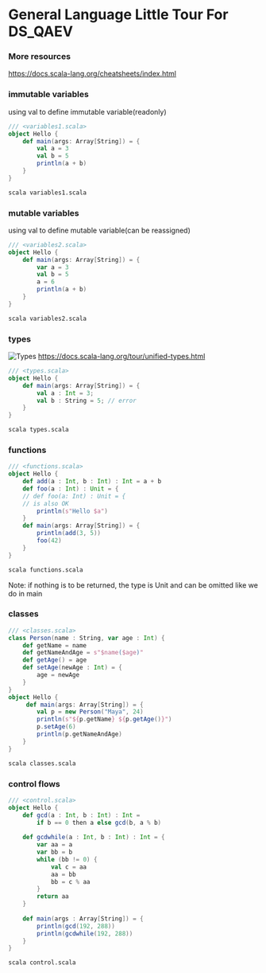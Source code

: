 # General Language Little Tour For DS_QAEV


### More resources
https://docs.scala-lang.org/cheatsheets/index.html


### immutable variables
using val to define immutable variable(readonly)

```scala
/// <variables1.scala>
object Hello {
    def main(args: Array[String]) = {
        val a = 3
        val b = 5
        println(a + b)
    }
}

```

```bash
scala variables1.scala
```

### mutable variables
using val to define mutable variable(can be reassigned)
```scala
/// <variables2.scala>
object Hello {
    def main(args: Array[String]) = {
        var a = 3
        val b = 5
        a = 6
        println(a + b)
    }
}
```

```bash
scala variables2.scala
```

### types
![Types](https://docs.scala-lang.org/resources/images/tour/unified-types-diagram.svg)
https://docs.scala-lang.org/tour/unified-types.html



```scala
/// <types.scala>
object Hello {
    def main(args: Array[String]) = {
        val a : Int = 3;
        val b : String = 5; // error
    }
}
```

```bash
scala types.scala
```

### functions

```scala
/// <functions.scala>
object Hello {
    def add(a : Int, b : Int) : Int = a + b
    def foo(a : Int) : Unit = {
    // def foo(a: Int) : Unit = { 
    // is also OK
        println(s"Hello $a")
    }
    def main(args: Array[String]) = {
        println(add(3, 5))
        foo(42)
    }
}
```

```bash
scala functions.scala
```

Note: if nothing is to be returned, the type is Unit and can be omitted like we do in main

### classes

```scala
/// <classes.scala>
class Person(name : String, var age : Int) {
    def getName = name
    def getNameAndAge = s"$name($age)"
    def getAge() = age
    def setAge(newAge : Int) = {
        age = newAge
    }
}
object Hello {
     def main(args: Array[String]) = {
        val p = new Person("Maya", 24)
        println(s"${p.getName} ${p.getAge()}")
        p.setAge(6)
        println(p.getNameAndAge)
    }
}
```

```bash
scala classes.scala
```

### control flows

```scala
/// <control.scala>
object Hello {
    def gcd(a : Int, b : Int) : Int = 
        if b == 0 then a else gcd(b, a % b)
        
    def gcdwhile(a : Int, b : Int) : Int = {
        var aa = a
        var bb = b
        while (bb != 0) {
            val c = aa
            aa = bb
            bb = c % aa
        }
        return aa
    }
    
    def main(args : Array[String]) = {
        println(gcd(192, 288))
        println(gcdwhile(192, 288))
    }
}
```



```bash
scala control.scala
```

